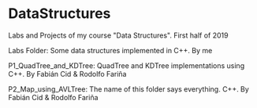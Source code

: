 # DataStructures

Labs and Projects of my course "Data Structures". First half of 2019

Labs Folder: Some data structures implemented in C++. By me

P1_QuadTree_and_KDTree: QuadTree and KDTree implementations using C++. By Fabián Cid & Rodolfo Fariña

P2_Map_using_AVLTree: The name of this folder says everything. C++. By Fabián Cid & Rodolfo Fariña
